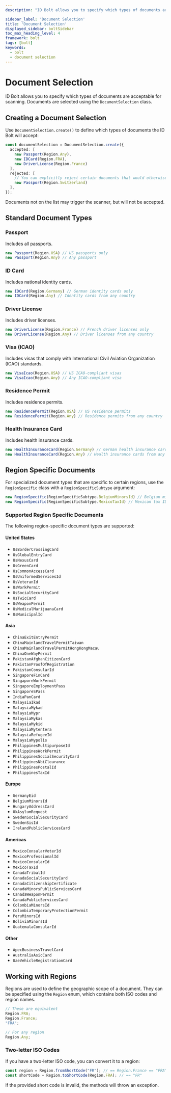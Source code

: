 ```yaml
---
description: "ID Bolt allows you to specify which types of documents are acceptable for scanning. Documents are selected using the `DocumentSelection` class.                                                                               "

sidebar_label: 'Document Selection'
title: 'Document Selection'
displayed_sidebar: boltSidebar
toc_max_heading_level: 4
framework: bolt
tags: [bolt]
keywords:
  - bolt
  - document selection
---
```


# Document Selection

ID Bolt allows you to specify which types of documents are acceptable for scanning. Documents are selected using the `DocumentSelection` class.

## Creating a Document Selection

Use `DocumentSelection.create()` to define which types of documents the ID Bolt will accept:

```ts
const documentSelection = DocumentSelection.create({
  accepted: [
    new Passport(Region.Any),
    new IDCard(Region.FRA),
    new DriverLicense(Region.France)
  ],
  rejected: [
    // You can explicitly reject certain documents that would otherwise be included
    new Passport(Region.Switzerland)
  ],
});
```

Documents not on the list may trigger the scanner, but will not be accepted.

## Standard Document Types

### Passport

Includes all passports.

```ts
new Passport(Region.USA) // US passports only
new Passport(Region.Any) // Any passport
```

### ID Card

Includes national identity cards.

```ts
new IDCard(Region.Germany) // German identity cards only
new IDCard(Region.Any) // Identity cards from any country
```

### Driver License

Includes driver licenses.

```ts
new DriverLicense(Region.France) // French driver licenses only
new DriverLicense(Region.Any) // Driver licenses from any country
```

### Visa (ICAO)

Includes visas that comply with International Civil Aviation Organization (ICAO) standards.

```ts
new VisaIcao(Region.USA) // US ICAO-compliant visas
new VisaIcao(Region.Any) // Any ICAO-compliant visa
```

### Residence Permit

Includes residence permits.

```ts
new ResidencePermit(Region.USA) // US residence permits
new ResidencePermit(Region.Any) // Residence permits from any country
```

### Health Insurance Card

Includes health insurance cards.

```ts
new HealthInsuranceCard(Region.Germany) // German health insurance cards
new HealthInsuranceCard(Region.Any) // Health insurance cards from any country
```

## Region Specific Documents

For specialized document types that are specific to certain regions, use the `RegionSpecific` class with a `RegionSpecificSubtype` argument:

```ts
new RegionSpecific(RegionSpecificSubtype.BelgiumMinorsId) // Belgian minors ID
new RegionSpecific(RegionSpecificSubtype.MexicoTaxId) // Mexican tax ID
```

### Supported Region Specific Documents

The following region-specific document types are supported:

#### United States

* `UsBorderCrossingCard`
* `UsGlobalEntryCard`
* `UsNexusCard`
* `UsGreenCard`
* `UsCommonAccessCard`
* `UsUniformedServicesId`
* `UsVeteranId`
* `UsWorkPermit`
* `UsSocialSecurityCard`
* `UsTwicCard`
* `UsWeaponPermit`
* `UsMedicalMarijuanaCard`
* `UsMunicipalId`

#### Asia

* `ChinaExitEntryPermit`
* `ChinaMainlandTravelPermitTaiwan`
* `ChinaMainlandTravelPermitHongKongMacau`
* `ChinaOneWayPermit`
* `PakistanAfghanCitizenCard`
* `PakistanProofOfRegistration`
* `PakistanConsularId`
* `SingaporeFinCard`
* `SingaporeWorkPermit`
* `SingaporeEmploymentPass`
* `SingaporeSPass`
* `IndiaPanCard`
* `MalaysiaIkad`
* `MalaysiaMykad`
* `MalaysiaMypr`
* `MalaysiaMykas`
* `MalaysiaMykid`
* `MalaysiaMytentera`
* `MalaysiaRefugeeId`
* `MalaysiaMypolis`
* `PhilippinesMultipurposeId`
* `PhilippinesWorkPermit`
* `PhilippinesSocialSecurityCard`
* `PhilippinesNbiClearance`
* `PhilippinesPostalId`
* `PhilippinesTaxId`

#### Europe

* `GermanyEid`
* `BelgiumMinorsId`
* `HungaryAddressCard`
* `UkAsylumRequest`
* `SwedenSocialSecurityCard`
* `SwedenSisId`
* `IrelandPublicServicesCard`

#### Americas

* `MexicoConsularVoterId`
* `MexicoProfessionalId`
* `MexicoConsularId`
* `MexicoTaxId`
* `CanadaTribalId`
* `CanadaSocialSecurityCard`
* `CanadaCitizenshipCertificate`
* `CanadaMinorsPublicServicesCard`
* `CanadaWeaponPermit`
* `CanadaPublicServicesCard`
* `ColombiaMinorsId`
* `ColombiaTemporaryProtectionPermit`
* `PeruMinorsId`
* `BoliviaMinorsId`
* `GuatemalaConsularId`

#### Other

* `ApecBusinessTravelCard`
* `AustraliaAsicCard`
* `UaeVehicleRegistrationCard`

## Working with Regions

Regions are used to define the geographic scope of a document. They can be specified using the `Region` enum, which contains both ISO codes and region names.

```ts
// These are equivalent
Region.FRA;
Region.France;
"FRA";

// For any region
Region.Any;
```

### Two-letter ISO Codes

If you have a two-letter ISO code, you can convert it to a region:

```ts
const region = Region.fromShortCode("FR"); // == Region.France == "FRA"
const shortCode = Region.toShortCode(Region.FRA); // == "FR"
```

If the provided short code is invalid, the methods will throw an exception. 